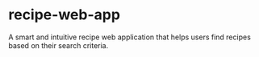 # recipe-web-app
A smart and intuitive recipe web application that helps users find recipes based on their search criteria.
